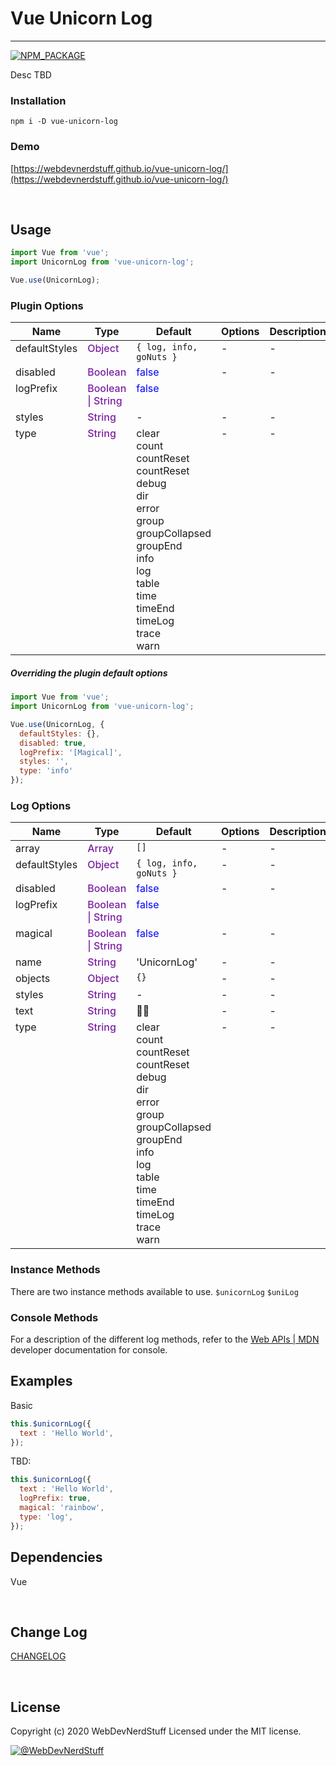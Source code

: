 
# Vue Unicorn Log
-------

[![NPM_PACKAGE](https://img.shields.io/badge/NPM%20-Package-%23cb3837)](https://www.npmjs.com/package/vue-unicorn-log)

Desc TBD


### Installation


```
npm i -D vue-unicorn-log
```


### Demo

[https://webdevnerdstuff.github.io/vue-unicorn-log/](https://webdevnerdstuff.github.io/vue-unicorn-log/)

<br>

## Usage
 
```javascript
import Vue from 'vue';
import UnicornLog from 'vue-unicorn-log';

Vue.use(UnicornLog);
```
### Plugin Options
 
<table style="width: 100%;">
  <thead>
    <tr>
      <th>Name</th>
      <th>Type</th>
      <th>Default</th>
      <th>Options</th>
      <th>Description</th>
    </tr>
  </thead>
  <tbody>
    <tr>
      <td valign="top">defaultStyles</td>
      <td valign="top" style="color: #7b1fa2; font-weight: 500;">Object</td>
      <td valign="top"><code>{ log, info, goNuts }</code></td>
      <td valign="top">-</td>
      <td valign="top">-</td>
    </tr>
    <tr>
      <td valign="top">disabled</td>
      <td valign="top" style="color: #7b1fa2; font-weight: 500;">Boolean</td>
      <td valign="top" style="color: blue; font-weight: 400;">false</td>
      <td valign="top">-</td>
      <td valign="top">-</td>
    </tr>
    <tr>
      <td valign="top">logPrefix</td>
      <td valign="top" style="color: #7b1fa2; font-weight: 500;">Boolean | String</td>
      <td valign="top" style="color: blue; font-weight: 400;">false</td>
      <td valign="top"></td>
      <td valign="top"></td>
    </tr>
    <tr>
      <td valign="top">styles</td>
      <td valign="top" style="color: #7b1fa2; font-weight: 500;">String</td>
      <td valign="top">-</td>
      <td valign="top">-</td>
      <td valign="top">-</td>
    </tr>
    <tr>
      <td valign="top">type</td>
      <td valign="top" style="color: #7b1fa2; font-weight: 500;">String</td>
      <td valign="top">
        clear
        <br>
        count
        <br>
        countReset
        <br>
        countReset
        <br>
        debug
        <br>
        dir
        <br>
        error
        <br>
        group
        <br>
        groupCollapsed
        <br>
        groupEnd
        <br>
        info
        <br>
        log
        <br>
        table
        <br>
        time
        <br>
        timeEnd
        <br>
        timeLog
        <br>
        trace
        <br>
        warn
      </td>
      <td valign="top">-</td>
      <td valign="top">-</td>
    </tr>
  </tbody>
</table>

##### Overriding the plugin default options
 
```javascript
import Vue from 'vue';
import UnicornLog from 'vue-unicorn-log';

Vue.use(UnicornLog, {
  defaultStyles: {},
  disabled: true,
  logPrefix: '[Magical]',
  styles: '',
  type: 'info'
});

```

### Log Options
 
<table style="width: 100%;" width="100%">
  <thead>
    <tr>
      <th>Name</th>
      <th>Type</th>
      <th>Default</th>
      <th>Options</th>
      <th>Description</th>
    </tr>
  </thead>
  <tbody>
    <tr>
      <td valign="top">array</td>
      <td valign="top" style="color: #7b1fa2; font-weight: 500;">Array</td>
      <td valign="top"><code>[]</code></td>
      <td valign="top">-</td>
      <td valign="top">-</td>
    </tr>
    <tr>
      <td valign="top">defaultStyles</td>
      <td valign="top" style="color: #7b1fa2; font-weight: 500;">Object</td>
      <td valign="top"><code>{ log, info, goNuts }</code></td>
      <td valign="top">-</td>
      <td valign="top">-</td>
    </tr>
    <tr>
      <td valign="top">disabled</td>
      <td valign="top" style="color: #7b1fa2; font-weight: 500;">Boolean</td>
      <td valign="top" style="color: blue; font-weight: 400;">false</td>
      <td valign="top">-</td>
      <td valign="top">-</td>
    </tr>
    <tr>
      <td valign="top">logPrefix</td>
      <td valign="top" style="color: #7b1fa2; font-weight: 500;">Boolean | String</td>
      <td valign="top" style="color: blue; font-weight: 400;">false</td>
      <td valign="top"></td>
      <td valign="top"></td>
    </tr>
    <tr>
      <td valign="top">magical</td>
      <td valign="top" style="color: #7b1fa2; font-weight: 500;">Boolean | String</td>
      <td valign="top" style="color: blue; font-weight: 400;">false</td>
      <td valign="top">-</td>
      <td valign="top">-</td>
    </tr>
    <tr>
      <td valign="top">name</td>
      <td valign="top" style="color: #7b1fa2; font-weight: 500;">String</td>
      <td valign="top">'UnicornLog'</td>
      <td valign="top">-</td>
      <td valign="top">-</td>
    </tr>
    <tr>
      <td valign="top">objects</td>
      <td valign="top" style="color: #7b1fa2; font-weight: 500;">Object</td>
      <td valign="top"><code>{}</code></td>
      <td valign="top">-</td>
      <td valign="top">-</td>
    </tr>
    <tr>
      <td valign="top">styles</td>
      <td valign="top" style="color: #7b1fa2; font-weight: 500;">String</td>
      <td valign="top">-</td>
      <td valign="top">-</td>
      <td valign="top">-</td>
    </tr>
    <tr>
      <td valign="top">text</td>
      <td valign="top" style="color: #7b1fa2; font-weight: 500;">String</td>
      <td valign="top">🌈🦄</td>
      <td valign="top">-</td>
      <td valign="top">-</td>
    </tr>
    <tr>
      <td valign="top">type</td>
      <td valign="top" style="color: #7b1fa2; font-weight: 500;">String</td>
      <td valign="top">
        clear
        <br>
        count
        <br>
        countReset
        <br>
        countReset
        <br>
        debug
        <br>
        dir
        <br>
        error
        <br>
        group
        <br>
        groupCollapsed
        <br>
        groupEnd
        <br>
        info
        <br>
        log
        <br>
        table
        <br>
        time
        <br>
        timeEnd
        <br>
        timeLog
        <br>
        trace
        <br>
        warn
      </td>
      <td valign="top">-</td>
      <td valign="top">-</td>
    </tr>
  </tbody>
</table>

### Instance Methods
 
There are two instance methods available to use.
`$unicornLog`
`$uniLog`

### Console Methods
 
  For a description of the different log methods, refer to the [Web APIs | MDN](https://developer.mozilla.org/en-US/docs/Web/API/console) developer documentation for console.

## Examples

Basic
 
```javascript
this.$unicornLog({
  text : 'Hello World',
});
```

TBD:
```javascript
this.$unicornLog({
  text : 'Hello World',
  logPrefix: true,
  magical: 'rainbow',
  type: 'log',
});
 ```

## Dependencies

Vue

<br>

## Change Log

[CHANGELOG](https://github.com/webdevnerdstuff/vue-unicorn-log/blob/master/CHANGELOG.md)

<br>

## License

Copyright (c) 2020 WebDevNerdStuff
Licensed under the MIT license.

[![@WebDevNerdStuff](https://img.shields.io/badge/github-webdevnerdstuff-brightgreen.svg)](https://github.com/webdevnerdstuff)
